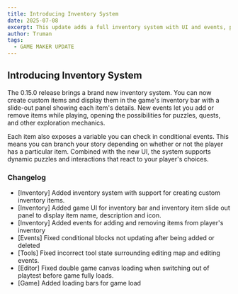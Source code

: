 ```yaml
---
title: Introducing Inventory System
date: 2025-07-08
excerpt: This update adds a full inventory system with UI and events, plus important fixes to the editor and game.
author: Truman
tags:
  - GAME MAKER UPDATE
---
```


## Introducing Inventory System

The 0.15.0 release brings a brand new inventory system. You can now create custom items and display them in the game's inventory bar with a slide-out panel showing each item's details. New events let you add or remove items while playing, opening the possibilities for puzzles, quests, and other exploration mechanics.

Each item also exposes a variable you can check in conditional events. This means you can branch your story depending on whether or not the player has a particular item. Combined with the new UI, the system supports dynamic puzzles and interactions that react to your player's choices.

### Changelog

- [Inventory] Added inventory system with support for creating custom inventory items.
- [Inventory] Added game UI for inventory bar and inventory item slide out panel to display item name, description and icon.
- [Inventory] Added events for adding and removing items from player's inventory
- [Events] Fixed conditional blocks not updating after being added or deleted
- [Tools] Fixed incorrect tool state surrounding editing map and editing events.
- [Editor] Fixed double game canvas loading when switching out of playtest before game fully loads.
- [Game] Added loading bars for game load
